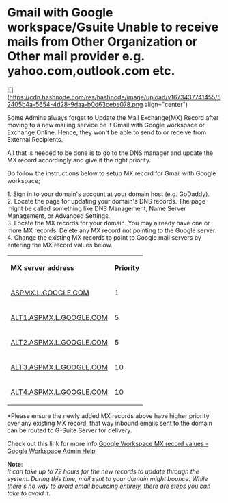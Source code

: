 # Gmail with Google workspace/Gsuite Unable to receive mails from Other Organization or Other mail provider e.g. yahoo.com,outlook.com etc.

![](https://cdn.hashnode.com/res/hashnode/image/upload/v1673437741455/52405b4a-5654-4d28-9daa-b0d63cebe078.png align="center")

Some Admins always forget to Update the Mail Exchange(MX) Record after moving to a new mailing service be it Gmail with Google workspace or Exchange Online. Hence, they won't be able to send to or receive from External Recipients.

All that is needed to be done is to go to the DNS manager and update the MX record accordingly and give it the right priority.  
  
Do follow the instructions below to setup MX record for Gmail with Google workspace;

1\. Sign in to your domain's account at your domain host (e.g. GoDaddy).  
2\. Locate the page for updating your domain's DNS records. The page might be called something like DNS Management, Name Server Management, or Advanced Settings.  
3\. Locate the MX records for your domain. You may already have one or more MX records. Delete any MX record not pointing to the Google server.  
4\. Change the existing MX records to point to Google mail servers by entering the MX record values below.

<table><tbody><tr><td colspan="1" rowspan="1"><p><strong>MX server address</strong></p></td><td colspan="1" rowspan="1"><p><strong>Priority</strong></p></td></tr><tr><td colspan="1" rowspan="1"><p><a target="_blank" rel="noopener noreferrer nofollow" href="http://ASPMX.L.GOOGLE.COM" style="pointer-events: none">ASPMX.L.GOOGLE.COM</a></p></td><td colspan="1" rowspan="1"><p>1</p></td></tr><tr><td colspan="1" rowspan="1"><p><a target="_blank" rel="noopener noreferrer nofollow" href="http://ALT1.ASPMX.L.GOOGLE.COM" style="pointer-events: none">ALT1.ASPMX.L.GOOGLE.COM</a></p></td><td colspan="1" rowspan="1"><p>5</p></td></tr><tr><td colspan="1" rowspan="1"><p><a target="_blank" rel="noopener noreferrer nofollow" href="http://ALT2.ASPMX.L.GOOGLE.COM" style="pointer-events: none">ALT2.ASPMX.L.GOOGLE.COM</a></p></td><td colspan="1" rowspan="1"><p>5</p></td></tr><tr><td colspan="1" rowspan="1"><p><a target="_blank" rel="noopener noreferrer nofollow" href="http://ALT3.ASPMX.L.GOOGLE.COM" style="pointer-events: none">ALT3.ASPMX.L.GOOGLE.COM</a></p></td><td colspan="1" rowspan="1"><p>10</p></td></tr><tr><td colspan="1" rowspan="1"><p><a target="_blank" rel="noopener noreferrer nofollow" href="http://ALT4.ASPMX.L.GOOGLE.COM" style="pointer-events: none">ALT4.ASPMX.L.GOOGLE.COM</a></p></td><td colspan="1" rowspan="1"><p>10</p></td></tr></tbody></table>

\*Please ensure the newly added MX records above have higher priority over any existing MX record, that way inbound emails sent to the domain can be routed to G-Suite Server for delivery.  
  
Check out this link for more info [Google Workspace MX record values - Google Workspace Admin Help](https://support.google.com/a/answer/174125?hl=en)  
  
**Note**:  
*It can take up to 72 hours for the new records to update through the system. During this time, mail sent to your domain might bounce. While there's no way to avoid email bouncing entirely, there are steps you can take to avoid it.*